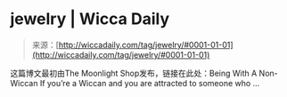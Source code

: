<!--yml

category: 未分类

date: 2024-06-12 18:25:48

-->

# jewelry | Wicca Daily

> 来源：[http://wiccadaily.com/tag/jewelry/#0001-01-01](http://wiccadaily.com/tag/jewelry/#0001-01-01)

这篇博文最初由The Moonlight Shop发布，链接在此处：Being With A Non-Wiccan If you’re a Wiccan and you are attracted to someone who …
